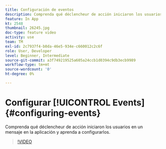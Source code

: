 ```yaml
---
title: Configuración de eventos
description: Comprenda qué déclencheur de acción iniciaron los usuarios en un mensaje en la aplicación y aprenda a configurarlos.
feature: In App
kt: 2548
thumbnail: 26245.jpg
doc-type: feature video
activity: use
team: TM
exl-id: 2c7937f4-b0da-46e5-934e-c660012c2c6f
role: User, Developer
level: Beginner, Intermediate
source-git-commit: a3f749219525a605a24ccb1d0394c9db3ecb9989
workflow-type: tm+mt
source-wordcount: '0'
ht-degree: 0%

---
```


# Configurar [!UICONTROL Events] {#configuring-events}

Comprenda qué déclencheur de acción iniciaron los usuarios en un mensaje en la aplicación y aprenda a configurarlos.

>[!VIDEO](https://video.tv.adobe.com/v/26245?quality=12&learn=on)
